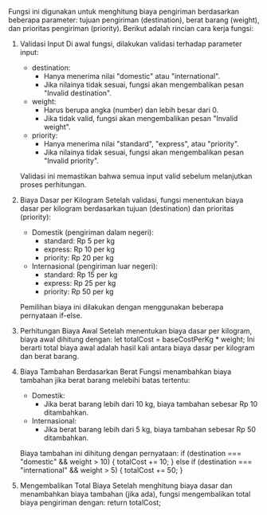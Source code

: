 Fungsi ini digunakan untuk menghitung biaya pengiriman berdasarkan beberapa parameter:
tujuan pengiriman (destination), berat barang (weight), dan prioritas pengiriman (priority).
Berikut adalah rincian cara kerja fungsi:

1. Validasi Input
   Di awal fungsi, dilakukan validasi terhadap parameter input:

   - destination:
     - Hanya menerima nilai "domestic" atau "international".
     - Jika nilainya tidak sesuai, fungsi akan mengembalikan pesan "Invalid destination".
   - weight:
     - Harus berupa angka (number) dan lebih besar dari 0.
     - Jika tidak valid, fungsi akan mengembalikan pesan "Invalid weight".
   - priority:
     - Hanya menerima nilai "standard", "express", atau "priority".
     - Jika nilainya tidak sesuai, fungsi akan mengembalikan pesan "Invalid priority".

   Validasi ini memastikan bahwa semua input valid sebelum melanjutkan proses perhitungan.

2. Biaya Dasar per Kilogram
   Setelah validasi, fungsi menentukan biaya dasar per kilogram berdasarkan tujuan (destination)
   dan prioritas (priority):

   - Domestik (pengiriman dalam negeri):
     - standard: Rp 5 per kg
     - express: Rp 10 per kg
     - priority: Rp 20 per kg
   - Internasional (pengiriman luar negeri):
     - standard: Rp 15 per kg
     - express: Rp 25 per kg
     - priority: Rp 50 per kg

   Pemilihan biaya ini dilakukan dengan menggunakan beberapa pernyataan if-else.

3. Perhitungan Biaya Awal
   Setelah menentukan biaya dasar per kilogram, biaya awal dihitung dengan:
   let totalCost = baseCostPerKg * weight;
   Ini berarti total biaya awal adalah hasil kali antara biaya dasar per kilogram dan berat barang.

4. Biaya Tambahan Berdasarkan Berat
   Fungsi menambahkan biaya tambahan jika berat barang melebihi batas tertentu:

   - Domestik:
     - Jika berat barang lebih dari 10 kg, biaya tambahan sebesar Rp 10 ditambahkan.
   - Internasional:
     - Jika berat barang lebih dari 5 kg, biaya tambahan sebesar Rp 50 ditambahkan.

   Biaya tambahan ini dihitung dengan pernyataan:
   if (destination === "domestic" && weight > 10) { totalCost += 10; } else if (destination === "international" && weight > 5) { totalCost += 50; }

5. Mengembalikan Total Biaya
   Setelah menghitung biaya dasar dan menambahkan biaya tambahan (jika ada), fungsi mengembalikan
   total biaya pengiriman dengan:
   return totalCost;
